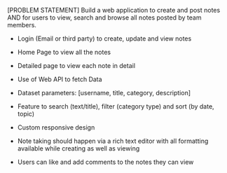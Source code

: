 [PROBLEM STATEMENT]
Build a web application to create and post notes AND for users to view, search and browse all
notes posted by team members.

- Login (Email or third party) to create, update and view notes
- Home Page to view all the notes
- Detailed page to view each note in detail
- Use of Web API to fetch Data
- Dataset parameters: [username, title, category, description]

- Feature to search (text/title), filter (category type) and sort (by date, topic)

- Custom responsive design
- Note taking should happen via a rich text editor with all formatting available while creating as
well as viewing
- Users can like and add comments to the notes they can view
